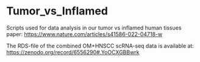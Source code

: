 # Tumor_vs_Inflamed
Scripts used for data analysis in our tumor vs inflamed human tissues paper:
https://www.nature.com/articles/s41586-022-04718-w

The RDS-file of the combined OM+HNSCC scRNA-seq data is available at:
https://zenodo.org/record/6556290#.YoOCXGBBwrk

